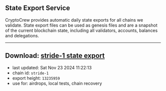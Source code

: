## State Export Service
CryptoCrew provides automatic daily state exports for all chains we validate. State export files can be used as genesis files and are a snapshot of the current blockchain state, including all validators, accounts, balances and delegations.

---
**Download: [stride-1 state export](https://dl-eu2.ccvalidators.com/SERVICE/stride/stride-1_export_13235959.json)**
---

- last updated: Sat Nov 23 2024 11:22:13
- chain id: `stride-1`
- export height: `13235959`
- use for: airdrops, local tests, chain recovery
